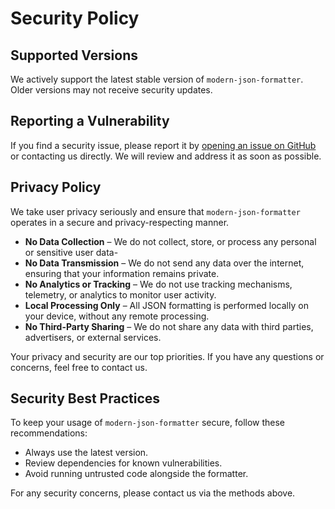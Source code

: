 # Security Policy

## Supported Versions

We actively support the latest stable version of `modern-json-formatter`.
Older versions may not receive security updates.

## Reporting a Vulnerability

If you find a security issue, please report it by [opening an issue on GitHub](https://github.com/evg4b/modern-json-formatter/issues) or contacting us directly.
We will review and address it as soon as possible.

## Privacy Policy

We take user privacy seriously and ensure that `modern-json-formatter` operates in a secure and privacy-respecting manner.

- **No Data Collection** – We do not collect, store, or process any personal or sensitive user data-
- **No Data Transmission** – We do not send any data over the internet, ensuring that your information remains private.
- **No Analytics or Tracking** – We do not use tracking mechanisms, telemetry, or analytics to monitor user activity.
- **Local Processing Only** – All JSON formatting is performed locally on your device, without any remote processing.
- **No Third-Party Sharing** – We do not share any data with third parties, advertisers, or external services.

Your privacy and security are our top priorities. If you have any questions or concerns, feel free to contact us.

## Security Best Practices

To keep your usage of `modern-json-formatter` secure, follow these recommendations:

- Always use the latest version.
- Review dependencies for known vulnerabilities.
- Avoid running untrusted code alongside the formatter.

For any security concerns, please contact us via the methods above.
